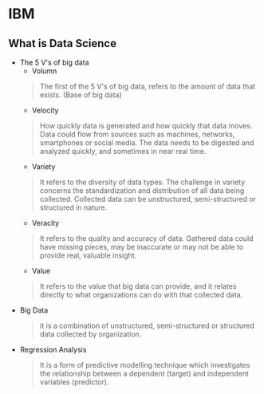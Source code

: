 # IBM

## What is Data Science
  * The 5 V's of big data
    - Volumn
    > The first of the 5 V's of big data, refers to the amount of data that exists. (Base of big data)
    - Velocity
    > How quickly data is generated and how quickly that data moves. Data could flow from sources such as machines, networks, smartphones or social media. The data needs to be digested and analyzed quickly, and sometimes in near real time. 
    - Variety
    > It refers to the diversity of data types. The challenge in variety concerns the standardization and distribution of all data being collected.
    Collected data can be unstructured, semi-structured or structured in nature. 
    - Veracity
    > It refers to the quality and accuracy of data. Gathered data could have missing pieces, may be inaccurate or may not be able to provide real, valuable insight.
    - Value
    > It refers to the value that big data can provide, and it relates directly to what organizations can do with that collected data. 
  * Big Data
    > it is a combination of unstructured, semi-structured or structured data collected by organization.
  * Regression Analysis
    > It is a form of predictive modelling technique which investigates the relationship between a dependent (target) and independent variables (predictor).  
